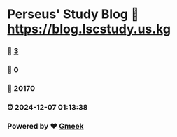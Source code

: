 # Perseus' Study Blog :link: https://blog.lscstudy.us.kg 
### :page_facing_up: [3](https://blog.lscstudy.us.kg/tag.html) 
### :speech_balloon: 0 
### :hibiscus: 20170 
### :alarm_clock: 2024-12-07 01:13:38 
### Powered by :heart: [Gmeek](https://github.com/Meekdai/Gmeek)
